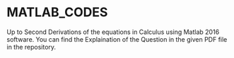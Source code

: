 # MATLAB_CODES
Up to Second Derivations of the equations in Calculus using Matlab 2016 software.
You can find the Explaination of the Question in the given PDF file in the repository.
